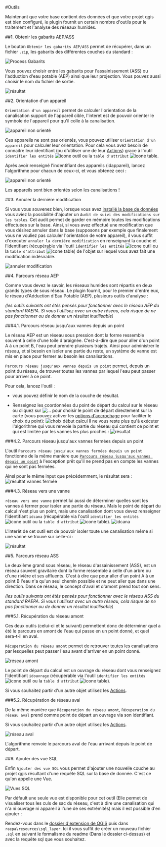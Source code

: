 #Outils

Maintenant que votre base contient des données et que votre projet qgis est bien configuré, 
le plugin fournit un certain nombre d'outils pour le traitement et l'analyse des réseaux humides. 

##1. Obtenir les gabarits AEP/ASS

Le bouton `Obtenir les gabarits AEP/ASS` permet de récupérer, dans un fichier `.zip`, les gabarits des différentes couches du standard :

![Process Gabarits](../processing/raepa-gabarits.png)

Vous pouvez choisir entre les gabarits pour l'assainissement (ASS) ou l'adduction d'eau potable (AEP) ainsi que leur projection.
Vous pouvez aussi choisir le nom du fichier de sortie.

![résultat](../media/resultat_gabarits.PNG)

##2. Orientation d'un appareil

`Orientation d'un appareil` permet de calculer l'orientation de la canalisation support de l'appareil cible, l'interet est de pouvoir orienter
le symbole de l'appareil pour qu'il colle à la canalisation.

![appareil non orienté](../media/app_NO_2.png)

Ces appareils ne sont pas orientés, vous pouvez utiliser `Orientation d'un appareil` pour calculer leur orientation.
Pour cela vous avez besoin de connaitre leur identifiant (ou d'utiliser une de leur [Actions](../Actions/)) grace à l'outil 
`identifier les entités` ![icone outil](../media/Icone_id_data.png) ou la `table d'attribut` ![icone table](../media/Icone_table.png).

Après avoir renseigné l'indentifiant des appareils (idappareil), lancez l'algorithme pour chacun de ceux-ci, et vous obtenez ceci :

![appareil non orienté](../media/app_O_2.png)

Les appareils sont bien orientés selon les canalisations !

##3. Annuler la dernière modification

Si vous vous souvenez bien, lorsque vous avez [installé la base de données](../Config/#12-installation-de-la-base) vous aviez la possibilité d'ajouter un
`Audit de suivi des modifications sur les tables`. Cet audit permet de garder en mémoire toutes les modifications effectuées sur la base.
Ainsi, si vous avez effectué une modification que vous désirez annuler dans la base (supposons par exemple que finalement vous ne vouliez pas calculer 
l'orientation de votre appareil), il vous suffit d'executer `annuler la dernière modification`
en renseignant la couche et l'identifiant (récupérable via l'outil `identifier les entités` ![icone outil](../media/Icone_id_data.png) ou la
`table d'attribut` ![icone table](../media/Icone_table.png)) de l'objet sur lequel vous avez fait une modification indésirable.

![annuler modification](../media/Annuler_modif.png)

##4. Parcours réseau AEP

Comme vous devez le savoir, les réseaux humides sont répartis en deux grands types de sous réseau. Le plugin fournit, pour le premier d'entre eux,
le réseau d'Adduction d'Eau Potable (AEP), plusieurs outils d'analyse :

*(les outils suivants ont étés pensés pour fonctionner avec le réseau AEP du standard RAEPA.
Si vous l'utilisez avec un autre réseau, cela risque de ne pas fonctionner ou de donner un résultat inutilisable)*

###4.1. Parcours réseau jusqu'aux vannes depuis un point

Le réseau AEP est un réseau sous pression dont la forme ressemble souvent à celle d'une toile d'araignée. C’est-à-dire que pour aller d'un point A à un point B,
l'eau peut prendre plusieurs trajets. Ainsi pour administrer le réseau, et si besoin en isoler une partie du reste, un système de vanne est mis en 
place pour fermer au besoin les canalisations.

`Parcours réseau jusqu'aux vannes depuis un point` permet, depuis un point du réseau, de trouver toutes 
les vannes par lequel l'eau peut passer pour arriver à ce point.

Pour cela, lancez l'outil :

- vous pouvez définir le nom de la couche de résultat.

- Renseignez les coordonnées du point de départ du calcul sur le réseau ou cliquez sur ![...](../media/3.png) pour choisir le point de départ directement sur la carte 
(vous pouvez activer les [options d'accrochage](https://docs.qgis.org/3.16/fr/docs/user_manual/working_with_vector/editing_geometry_attributes.html#setting-the-snapping-tolerance-and-search-radius) pour faciliter le choix du point):
![choix début calcul](../media/Choix_depart.png)
Il ne vous reste plus qu'à exécuter l'algorithme qui vous renvoie la partie du réseau qui contient ce point et qui est limitée par les vannes les plus proches :
![résultat](../media/reseau_vers_vanne.png)

###4.2. Parcours réseau jusqu'aux vannes fermées depuis un point

L'outil `Parcours réseau jusqu'aux vannes fermées depuis un point` fonctionne de la même manière que [`Parcours réseau jusqu'aux vannes depuis un point`](#41-parcours-reseau-jusquaux-vannes-depuis-un-point)
à l'exception prêt qu'il ne prend pas en compte les vannes qui ne sont pas fermées.

Ainsi pour le même input que précédemment, le résultat sera :
![résultat vannes fermée](../media/reseau_vers_vanne_fermee.png)

###4.3. Réseau vers une vanne

`réseau vers une vanne` permet lui aussi de déterminer quelles sont les vannes à fermer pour isoler une partie du réseau. Mais le point de départ 
du calcul n'est plus un point, mais une canalisation dont vous devez renseigner l'identifiant `idcana` (récupérable via l'outil `identifier les entités` ![icone outil](../media/Icone_id_data.png) ou la
`table d'attribut` ![icone table](../media/Icone_table.png)).
![idcana](../media/network_to_vanne_2.png)

L'interêt de cet outil est de pouvoir isoler toute une canalisation même si une vanne se trouve sur celle-ci :

![résultat](../media/network_to_vanne_resultat.png)

##5. Parcours réseau ASS

Le deuxième grand sous réseau, le réseau d'assainissement (ASS), est un réseau souvent gravitaire dont la forme ressemble à celle d'un arbre ou d'une rivière et ses affluents.
C'est à dire que pour aller d'un point A à un point B l'eau n'a qu'un seul chemin possible et ne peut aller que dans une direction. Dans ce réseau, le concept
d'aval et d'amont prend tout son sens.

*(les outils suivants ont étés pensés pour fonctionner avec le réseau ASS du standard RAEPA.
Si vous l'utilisez avec un autre réseau, cela risque de ne pas fonctionner ou de donner un résultat inutilisable)*

###5.1. Récupération du réseau amont

Ces deux outils (celui-ci et le suivant) permettent donc de déterminer quel a été le parcours en amont de l'eau qui passe en un point donné, et quel sera-t-il en aval.

`Récuperation du réseau amont` permet de retrouver toutes les canalisations par lesquelles peut passer l'eau avant d'arriver en un point donné.

![réseau amont](../media/Reseau_amont.png)

Le point de départ du calcul est un ouvrage du réseau dont vous renseignez l'identifiant `idouvrage` (récupérable via l'outil `identifier les entités` ![icone outil](../media/Icone_id_data.png) ou la
`table d'attribut` ![icone table](../media/Icone_table.png)).

Si vous souhaitez partir d'un autre objet utilisez les [Actions](../Actions/).

###5.2. Récupération de réseau aval

De la même manière que `Récuperation du réseau amont`, `Récuperation du réseau aval` prend comme point de départ un ouvrage via son identifiant.

Si vous souhaitez partir d'un autre objet utilisez les [Actions](../Actions/).

![réseau aval](../media/Reseau_aval.png)

L'algorithme renvoie le parcours aval de l'eau arrivant depuis le point de départ.

##6. Ajouter des vue SQL

Enfin `Ajouter des vue SQL` vous permet d'ajouter une nouvelle couche au projet qgis résultant d'une requête SQL sur la base de donnée. 
C'est ce qu'on appelle une Vue. 

![Vues SQL](../media/Vue_sql.png)

Par défault une seule vue est disponible pour cet outil (Elle permet de visualiser tous les culs de sac du réseau, c'est à dire une canalisation qui n'a ni ouvrage ni appareil à l'une de ses extrémités)
mais il est possible d'en ajouter :

Rendez-vous dans le [dossier d'extension de QGIS](https://docs.qgis.org/3.10/fr/docs/user_manual/plugins/plugins.html) puis dans `raepa\resources\sql_layer`.
Ici il vous suffit de créer un nouveau fichier `.sql` en suivant le formalisme du readme (Dans le dossier ci-dessus) et avec la requête sql que vous souhaitez.